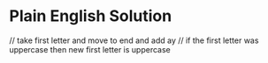 # Plain English Solution

// take first letter and move to end and add ay
// if the first letter was uppercase then new first letter is uppercase

